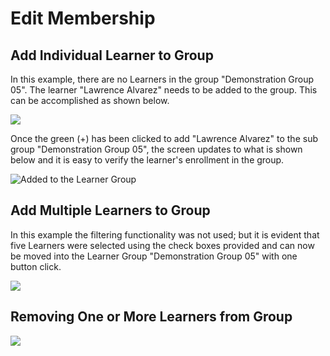 # Edit Membership

## Add Individual Learner to Group

In this example, there are no Learners in the group "Demonstration Group 05". The learner "Lawrence Alvarez" needs to be added to the group. This can be accomplished as shown below.

![](../../.gitbook/assets/demo\_sub7.jpg)

Once the green (+) has been clicked to add "Lawrence Alvarez" to the sub group "Demonstration Group 05", the screen updates to what is shown below and it is easy to verify the learner's enrollment in the group.

![Added to the Learner Group](../../.gitbook/assets/demo\_sub8.jpg)

## Add Multiple Learners to Group

In this example the filtering functionality was not used; but it is evident that five Learners were selected using the check boxes provided and can now be moved into the Learner Group "Demonstration Group 05" with one button click.

![](../../.gitbook/assets/add\_mult\_to\_lg.jpg)

## Removing One or More Learners from Group

![](../../.gitbook/assets/rmv\_mult\_from\_lg.jpg)
